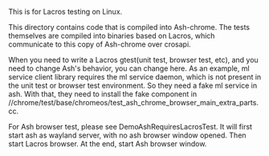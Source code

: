 This is for Lacros testing on Linux.

This directory contains code that is compiled into Ash-chrome.
The tests themselves are compiled into binaries based on Lacros,
which communicate to this copy of Ash-chrome over crosapi.

When you need to write a Lacros gtest(unit test, browser test, etc), and
you need to change Ash's behavior, you can change here.
As an example, ml service client library requires the ml service daemon,
which is not present in the unit test or browser test environment. So they
need a fake ml service in ash. With that, they need to install the fake
component in
//chrome/test/base/chromeos/test_ash_chrome_browser_main_extra_parts.cc.

For Ash browser test, please see DemoAshRequiresLacrosTest. It will first
start ash as wayland server, with no ash browser window opened. Then start
Lacros browser. At the end, start Ash browser window.
